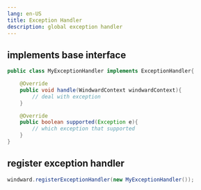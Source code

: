```yaml
---
lang: en-US
title: Exception Handler
description: global exception handler
---
```


## implements base interface

```java
public class MyExceptionHandler implements ExceptionHandler{

    @Override
    public void handle(WindwardContext windwardContext){
        // deal with exception
    }

    @Override
    public boolean supported(Exception e){
        // which exception that supported
    }
}
```

## register exception handler

```java
windward.registerExceptionHandler(new MyExceptionHandler());
```
